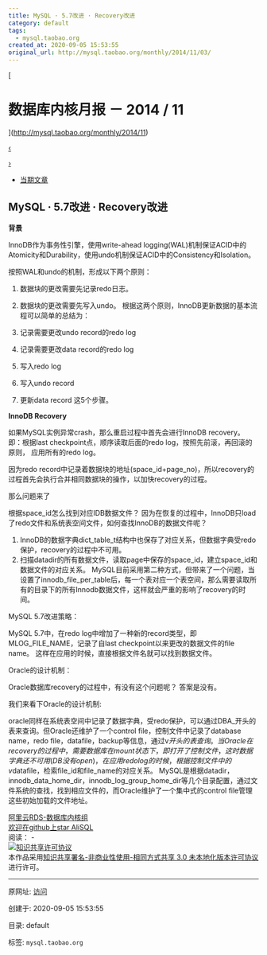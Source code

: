 ```yaml
---
title: MySQL · 5.7改进 · Recovery改进
category: default
tags: 
  - mysql.taobao.org
created_at: 2020-09-05 15:53:55
original_url: http://mysql.taobao.org/monthly/2014/11/03/
---
```


[

# 数据库内核月报 － 2014 / 11

](http://mysql.taobao.org/monthly/2014/11)

[‹](http://mysql.taobao.org/monthly/2014/11/02/)

[›](http://mysql.taobao.org/monthly/2014/11/04/)

*   [当期文章](#)

## MySQL · 5.7改进 · Recovery改进

**背景**

InnoDB作为事务性引擎，使用write-ahead logging(WAL)机制保证ACID中的Atomicity和Durability，使用undo机制保证ACID中的Consistency和Isolation。

按照WAL和undo的机制，形成以下两个原则：

1.  数据块的更改需要先记录redo日志。
2.  数据块的更改需要先写入undo。 根据这两个原则，InnoDB更新数据的基本流程可以简单的总结为：
    
3.  记录需要更改undo record的redo log
4.  记录需要更改data record的redo log
5.  写入redo log
6.  写入undo record
7.  更新data record 这5个步骤。

**InnoDB Recovery**

如果MySQL实例异常crash，那么重启过程中首先会进行InnoDB recovery。 即：根据last checkpoint点，顺序读取后面的redo log，按照先前滚，再回滚的原则， 应用所有的redo log。

因为redo record中记录着数据块的地址(space\_id+page\_no)，所以recovery的过程首先会执行合并相同数据块的操作，以加快recovery的过程。

那么问题来了

根据space\_id怎么找到对应IDB数据文件？ 因为在恢复的过程中，InnoDB只load了redo文件和系统表空间文件，如何查找InnoDB的数据文件呢？

1.  InnoDB的数据字典dict\_table\_t结构中也保存了对应关系，但数据字典受redo保护，recovery的过程中不可用。
2.  扫描datadir的所有数据文件，读取page中保存的space\_id，建立space\_id和数据文件的对应关系。 MySQL目前采用第二种方式，但带来了一个问题，当设置了innodb\_file\_per\_table后，每一个表对应一个表空间，那么需要读取所有的目录下的所有Innodb数据文件，这样就会严重的影响了recovery的时间。

MySQL 5.7改进策略：

MySQL 5.7中，在redo log中增加了一种新的record类型，即MLOG\_FILE\_NAME，记录了自last checkpoint以来更改的数据文件的file name。 这样在应用的时候，直接根据文件名就可以找到数据文件。

Oracle的设计机制：

Oracle数据库recovery的过程中，有没有这个问题呢？ 答案是没有。

我们来看下Oracle的设计机制:

oracle同样在系统表空间中记录了数据字典，受redo保护，可以通过DBA\_开头的表来查询。但Oracle还维护了一个control file，控制文件中记录了database name，redo file，datafile，backup等信息，通过v$开头的表查询。 当Oracle在recovery的过程中，需要数据库在mount状态下，即打开了控制文件，这时数据字典还不可用(DB没有open)，在应用redo log的时候，根据控制文件中的v$datafile，检索file\_id和file\_name的对应关系。 MySQL是根据datadir，innodb\_data\_home\_dir，innodb\_log\_group\_home\_dir等几个目录配置，通过文件系统的查找，找到相应文件的，而Oracle维护了一个集中式的control file管理这些初始加载的文件地址。

[阿里云RDS-数据库内核组](http://mysql.taobao.org/)  
[欢迎在github上star AliSQL](https://github.com/alibaba/AliSQL)  
阅读： -  
[![知识共享许可协议](assets/1599292435-8232d49bd3e964f917fa8f469ae7c52a.png)](http://creativecommons.org/licenses/by-nc-sa/3.0/)  
本作品采用[知识共享署名-非商业性使用-相同方式共享 3.0 未本地化版本许可协议](http://creativecommons.org/licenses/by-nc-sa/3.0/)进行许可。

---------------------------------------------------


原网址: [访问](http://mysql.taobao.org/monthly/2014/11/03/)

创建于: 2020-09-05 15:53:55

目录: default

标签: `mysql.taobao.org`

